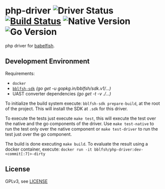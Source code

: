 # php-driver  ![Driver Status](https://img.shields.io/badge/status-beta-dbd25c.svg) [![Build Status](https://travis-ci.org/bblfsh/php-driver.svg?branch=master)](https://travis-ci.org/bblfsh/php-driver) ![Native Version](https://img.shields.io/badge/php%20version-7.1.16--r1-aa93ea.svg) ![Go Version](https://img.shields.io/badge/go%20version-1.9-63afbf.svg)

php driver for [babelfish](https://github.com/bblfsh/bblfshd).


Development Environment
-----------------------

Requirements:
- `docker`
- [`bblfsh-sdk`](https://github.com/bblfsh/sdk) _(go get -u gopkg.in/bblfsh/sdk.v1/...)_
- UAST converter dependencies _(go get -t -v ./...)_

To initialize the build system execute: `bblfsh-sdk prepare-build`, at the root of the project. This will install the SDK at `.sdk` for this driver.

To execute the tests just execute `make test`, this will execute the test over the native and the go components of the driver. Use `make test-native` to run the test only over the native component or `make test-driver` to run the test just over the go component.

The build is done executing `make build`. To evaluate the result using a docker container, execute:
`docker run -it bblfsh/php-driver:dev-<commit[:7]>-dirty`


License
-------

GPLv3, see [LICENSE](LICENSE)



